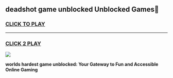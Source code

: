 
## deadshot game unblocked Unblocked Games👋
<h3>
<a href="https://premium.freeplayer.one?title=deadshot_game_unblocked&ref=16F">CLICK TO PLAY</a></h3>
<hr>

<h3>
<a href="https://premium.freeplayer.one?title=deadshot_game_unblocked&ref=16F">CLICK 2 PLAY</a>
  
</h3>

<a href="https://premium.freeplayer.one?title=deadshot_game_unblocked&ref=16F/"><img src="https://clearcache.store/games.png"></a>


**worlds hardest game unblocked: Your Gateway to Fun and Accessible Online Gaming**
